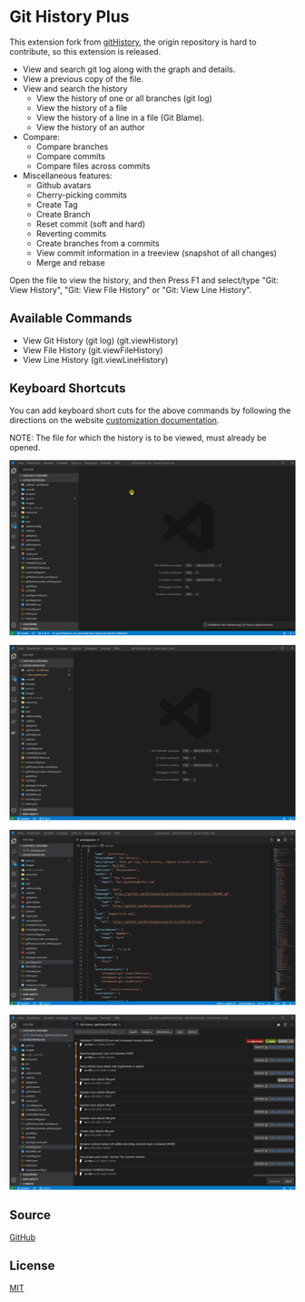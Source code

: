 # Git History Plus

This extension fork from [gitHistory](https://github.com/DonJayamanne/gitHistoryVSCode), the origin repository is hard to contribute, so this extension is released.

* View and search git log along with the graph and details.
* View a previous copy of the file.
* View and search the history
  * View the history of one or all branches (git log)
  * View the history of a file
  * View the history of a line in a file (Git Blame).
  * View the history of an author
* Compare:
  * Compare branches
  * Compare commits
  * Compare files across commits
* Miscellaneous features:
  * Github avatars
  * Cherry-picking commits
  * Create Tag
  * Create Branch
  * Reset commit (soft and hard)
  * Reverting commits
  * Create branches from a commits
  * View commit information in a treeview (snapshot of all changes)
  * Merge and rebase

Open the file to view the history, and then
Press F1 and select/type "Git: View History", "Git: View File History" or "Git: View Line History".

## Available Commands

* View Git History (git log) (git.viewHistory)
* View File History (git.viewFileHistory)
* View Line History (git.viewLineHistory)

## Keyboard Shortcuts

You can add keyboard short cuts for the above commands by following the directions on the website [customization documentation](https://code.visualstudio.com/docs/customization/keybindings).

NOTE: The file for which the history is to be viewed, must already be opened.

![Image of Git Log](images/gitLogv3.gif)

![Image of File History](images/fileHistoryCommandv3.gif)

![Image of Line History](images/lineHistoryCommandv3.gif)

![Image of Compare](images/compareCommits.gif)

## Source

[GitHub](https://github.com/cweijan/gitHistoryVSCode.git)

## License

[MIT](https://raw.githubusercontent.com/DonJayamanne/bowerVSCode/master/LICENSE)
